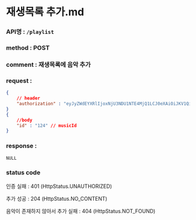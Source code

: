 # 재생목록 추가.md
### API명 : `/playlist`

### method : POST

### comment : 재생목록에 음악 추가

### request :
~~~json
{
    // header
    "authorization" : "eyJyZWdEYXRlIjoxNjU3NDU1NTE4MjQ1LCJ0eXAiOiJKV1QiLCJhbGciOiJIUzI1NiJ9.eyJ1c2VyTnVtIjoiNDMiLCJleHAiOjE2NTc0NjYzMTh9.geNy6UmYpSO88SdiU4fRzxVQYhAOiDfSv_J_cArh2JM"
}
{
    //body
    "id" : "124" // musicId
}
~~~

### response :
    NULL

### status code
인증 실패 : 401 (HttpStatus.UNAUTHORIZED)

추가 성공 : 204 (HttpStatus.NO_CONTENT)

음악이 존재하지 않아서 추가 실패 : 404 (HttpStatus.NOT_FOUND)